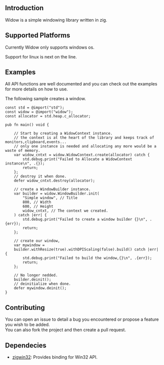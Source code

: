 ## Introduction

Widow is a simple windowing library written in zig.

## Supported Platforms

Currently Widow only supports windows os.

Support for linux is next on the line.

## Examples

All API functions are well documented and you can check out the examples for more details on how to use.

The following sample creates a window.

```zig
const std = @import("std");
const widow = @import("widow");
const allocator = std.heap.c_allocator;

pub fn main() void {

    // Start by creating a WidowContext instance.
    // the context is at the heart of the library and keeps track of monitors,clipboard,events...
    // only one instance is needed and allocating any more would be a waste of memory.
    var widow_cntxt = widow.WidowContext.create(allocator) catch {
        std.debug.print("Failed to Allocate a WidowContext instance\n", .{});
        return;
    };
    // destroy it when done.
    defer widow_cntxt.destroy(allocator);

    // create a WindowBuilder instance.
    var builder = widow.WindowBuilder.init(
        "Simple window", // Title
        800, // Width
        600, // Height
        widow_cntxt, // The context we created.
    ) catch |err| {
        std.debug.print("Failed to create a window builder {}\n", .{err});
        return;
    };

    // create our window,
    var mywindow = 
    builder.withResize(true).withDPIScaling(false).build() catch |err| {
        std.debug.print("Failed to build the window,{}\n", .{err});
        return;
    };

    // No longer nedded.
    builder.deinit();
    // deinitialize when done.
    defer mywindow.deinit();
}
```

## Contributing

You can open an issue to detail a bug you encountered or propose a feature you wish to be added.  
You can also fork the project and then create a pull request.

## Dependecies

- [zigwin32](https://github.com/marlersoft/zigwin32/tree/b70e7f818d77a0c0f39b0bd9c549e16439ff5780): Provides binding for Win32 API.
